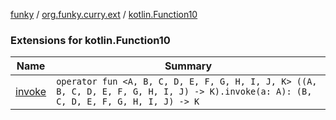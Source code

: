 [funky](../../index.md) / [org.funky.curry.ext](../index.md) / [kotlin.Function10](.)

### Extensions for kotlin.Function10

| Name | Summary |
|---|---|
| [invoke](invoke.md) | `operator fun <A, B, C, D, E, F, G, H, I, J, K> ((A, B, C, D, E, F, G, H, I, J) -> K).invoke(a: A): (B, C, D, E, F, G, H, I, J) -> K` |
